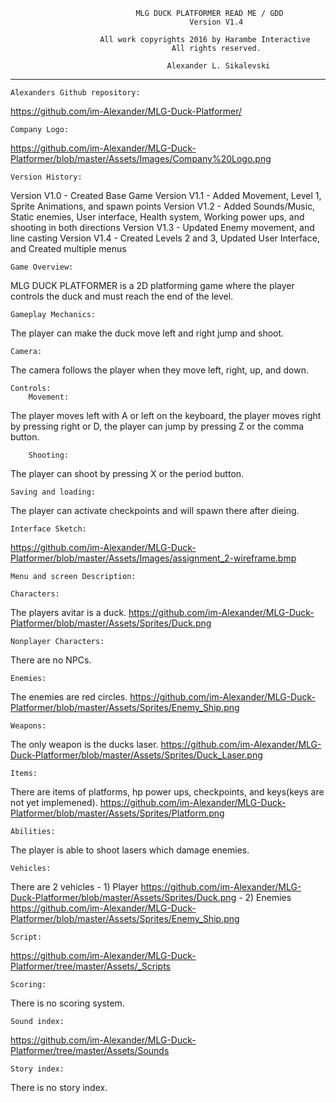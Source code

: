 								MLG DUCK PLATFORMER READ ME / GDD
								    		Version V1.4
										
						All work copyrights 2016 by Harambe Interactive
									    All rights reserved.

									   Alexander L. Sikalevski
--------------------------------------------------------------------------------------------------------------
	Alexanders Github repository:
https://github.com/im-Alexander/MLG-Duck-Platformer/

	Company Logo:
https://github.com/im-Alexander/MLG-Duck-Platformer/blob/master/Assets/Images/Company%20Logo.png

	Version History:
Version V1.0 - Created Base Game
Version V1.1 - Added Movement, Level 1, Sprite Animations, and spawn points
Version V1.2 - Added Sounds/Music, Static enemies, User interface, Health system, Working power ups, and shooting in both directions
Version V1.3 - Updated Enemy movement, and line casting
Version V1.4 - Created Levels 2 and 3, Updated User Interface, and Created multiple menus

	Game Overview:
MLG DUCK PLATFORMER is a 2D platforming game where the player controls the duck and must reach the end of the level.

	Gameplay Mechanics:
The player can make the duck move left and right jump and shoot.

	Camera:
The camera follows the player when they move left, right, up, and down.

	Controls:
		Movement:
The player moves left with A or left on the keyboard, the player moves right by pressing right or D, the player can jump by pressing Z or the comma button.

		Shooting:
The player can shoot by pressing X or the period button.

	Saving and loading:
The player can activate checkpoints and will spawn there after dieing.

	Interface Sketch:
https://github.com/im-Alexander/MLG-Duck-Platformer/blob/master/Assets/Images/assignment_2-wireframe.bmp

	Menu and screen Description:

	Characters:
The players avitar is a duck.
https://github.com/im-Alexander/MLG-Duck-Platformer/blob/master/Assets/Sprites/Duck.png

	Nonplayer Characters:
There are no NPCs.

	Enemies:
The enemies are red circles.
https://github.com/im-Alexander/MLG-Duck-Platformer/blob/master/Assets/Sprites/Enemy_Ship.png

	Weapons:
The only weapon is the ducks laser.
https://github.com/im-Alexander/MLG-Duck-Platformer/blob/master/Assets/Sprites/Duck_Laser.png

	Items:
There are items of platforms, hp power ups, checkpoints, and keys(keys are not yet implemened).
https://github.com/im-Alexander/MLG-Duck-Platformer/blob/master/Assets/Sprites/Platform.png

	Abilities:
The player is able to shoot lasers which damage enemies.

	Vehicles:
There are 2 vehicles - 1) Player
https://github.com/im-Alexander/MLG-Duck-Platformer/blob/master/Assets/Sprites/Duck.png
					 - 2) Enemies
https://github.com/im-Alexander/MLG-Duck-Platformer/blob/master/Assets/Sprites/Enemy_Ship.png

	Script:
https://github.com/im-Alexander/MLG-Duck-Platformer/tree/master/Assets/_Scripts
	
	Scoring:
There is no scoring system.

	Sound index:
https://github.com/im-Alexander/MLG-Duck-Platformer/tree/master/Assets/Sounds

	Story index:
There is no story index.
